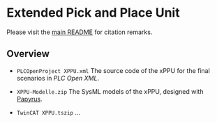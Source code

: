 # Extended Pick and Place Unit

Please visit the [main README](https://github.com/SafaBoug/xPPU_Model_Share/blob/master/README.md) for citation remarks. 

## Overview

* `PLCOpenProject XPPU.xml`
  The source code of the xPPU for the final scenarios in *PLC Open XML*.
  
* `XPPU-Modelle.zip`
  The SysML models of the xPPU, designed with [Papyrus](https://eclipse.org/papyrus/).    
 
* `TwinCAT XPPU.tszip` 
  ...
